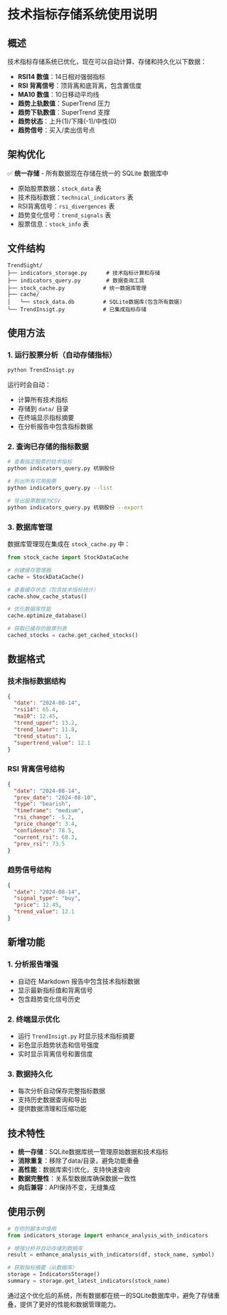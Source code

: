 # 技术指标存储系统使用说明

## 概述

技术指标存储系统已优化，现在可以自动计算、存储和持久化以下数据：

- **RSI14 数值**：14日相对强弱指标
- **RSI 背离信号**：顶背离和底背离，包含置信度
- **MA10 数值**：10日移动平均线
- **趋势上轨数值**：SuperTrend 压力
- **趋势下轨数值**：SuperTrend 支撑
- **趋势状态**：上升(1)/下降(-1)/中性(0)
- **趋势信号**：买入/卖出信号点

## 架构优化

✅ **统一存储** - 所有数据现在存储在统一的 SQLite 数据库中
- 原始股票数据：`stock_data` 表
- 技术指标数据：`technical_indicators` 表  
- RSI背离信号：`rsi_divergences` 表
- 趋势变化信号：`trend_signals` 表
- 股票信息：`stock_info` 表

## 文件结构

```
TrendSight/
├── indicators_storage.py      # 技术指标计算和存储
├── indicators_query.py        # 数据查询工具
├── stock_cache.py            # 统一数据库管理 
├── cache/
│   └── stock_data.db         # SQLite数据库(包含所有数据)
└── TrendInsigt.py            # 已集成指标存储
```

## 使用方法

### 1. 运行股票分析（自动存储指标）

```bash
python TrendInsigt.py
```

运行时会自动：
- 计算所有技术指标
- 存储到 `data/` 目录
- 在终端显示指标摘要
- 在分析报告中包含指标数据

### 2. 查询已存储的指标数据

```bash
# 查看指定股票的技术指标
python indicators_query.py 杭钢股份

# 列出所有可用股票
python indicators_query.py --list

# 导出股票数据为CSV
python indicators_query.py 杭钢股份 --export
```

### 3. 数据库管理

数据库管理现在集成在 `stock_cache.py` 中：

```python
from stock_cache import StockDataCache

# 创建缓存管理器
cache = StockDataCache()

# 查看缓存状态（包含技术指标统计）
cache.show_cache_status()

# 优化数据库性能
cache.optimize_database()

# 获取已缓存的股票列表
cached_stocks = cache.get_cached_stocks()
```

## 数据格式

### 技术指标数据结构
```json
{
  "date": "2024-08-14",
  "rsi14": 65.4,
  "ma10": 12.45,
  "trend_upper": 13.2,
  "trend_lower": 11.8,
  "trend_status": 1,
  "supertrend_value": 12.1
}
```

### RSI 背离信号结构
```json
{
  "date": "2024-08-14",
  "prev_date": "2024-08-10",
  "type": "bearish",
  "timeframe": "medium",
  "rsi_change": -5.2,
  "price_change": 3.4,
  "confidence": 78.5,
  "current_rsi": 68.3,
  "prev_rsi": 73.5
}
```

### 趋势信号结构
```json
{
  "date": "2024-08-14",
  "signal_type": "buy",
  "price": 12.45,
  "trend_value": 12.1
}
```

## 新增功能

### 1. 分析报告增强
- 自动在 Markdown 报告中包含技术指标数据
- 显示最新指标值和背离信号
- 包含趋势变化信号历史

### 2. 终端显示优化
- 运行 `TrendInsigt.py` 时显示技术指标摘要
- 彩色显示趋势状态和信号强度
- 实时显示背离信号和置信度

### 3. 数据持久化
- 每次分析自动保存完整指标数据
- 支持历史数据查询和导出
- 提供数据清理和压缩功能

## 技术特性

- **统一存储**：SQLite数据库统一管理原始数据和技术指标
- **消除重复**：移除了data/目录，避免功能重叠
- **高性能**：数据库索引优化，支持快速查询
- **数据完整性**：关系型数据库确保数据一致性
- **向后兼容**：API保持不变，无缝集成

## 使用示例

```python
# 在你的脚本中使用
from indicators_storage import enhance_analysis_with_indicators

# 增强分析并自动存储到数据库
result = enhance_analysis_with_indicators(df, stock_name, symbol)

# 获取指标摘要（从数据库）
storage = IndicatorsStorage()
summary = storage.get_latest_indicators(stock_name)
```

通过这个优化后的系统，所有数据都在统一的SQLite数据库中，避免了存储重叠，提供了更好的性能和数据管理能力。